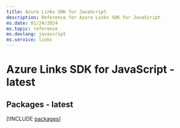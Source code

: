 ```yaml
---
title: Azure Links SDK for JavaScript
description: Reference for Azure Links SDK for JavaScript
ms.date: 01/24/2024
ms.topic: reference
ms.devlang: javascript
ms.service: links
---
```

# Azure Links SDK for JavaScript - latest
## Packages - latest
[!INCLUDE [packages](links-index.md)]